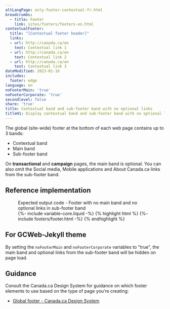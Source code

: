 ```yaml
---
altLangPage: only-footer-contextual-fr.html
breadcrumbs:
  - title: Footer
    link: sites/footers/footers-en.html
contextualFooter:
  title: "[Contextual footer header]"
  links:
  - url: http://canada.ca/en
    text: Contextual link 1
  - url: http://canada.ca/en
    text: Contextual link 2
  - url: http://canada.ca/en
    text: Contextual link 3
dateModified: 2023-01-16
includes:
  footer: edge
language: en
noFooterMain: 'true'
noFooterCorporate: 'true'
secondlevel: false
share: 'true'
title: Contextual band and sub-footer band with no optional links
titleH1: Display contextual band and sub-footer band with no optional links
---
```

<div class="wb-prettify all-pre hide"></div>

The global (site-wide) footer at the bottom of each web page contains up to 3 bands:

* Contextual band
* Main band
* Sub-footer band

On **transactional** and **campaign** pages, the main band is optional. You can also omit the Social media, Mobile applications and About Canada.ca links from the sub-footer band.

## Reference implementation

<figure>
  <figcaption class="h3">Expected output code - Footer with no main band and no optional links in sub-footer band</figcaption>
{%- include variable-core.liquid -%}
{% highlight html %}
  {%- include footers/footer.html -%}
{% endhighlight %}
</figure>

## For GCWeb-Jekyll theme

By setting the `noFooterMain` and `noFooterCorporate` variables to "true", the main band and optional links from the sub-footer band will be hidden on page load.

## Guidance

Consult the Canada.ca Design System for guidance on which footer elements to use based on the type of page you’re creating:

* [Global footer - Canada.ca Design System](https://design.canada.ca/common-design-patterns/site-footer.html)
